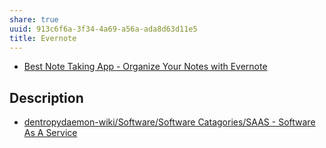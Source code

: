 ```yaml
---
share: true
uuid: 913c6f6a-3f34-4a69-a56a-ada8d63d11e5
title: Evernote
---
```


* [Best Note Taking App - Organize Your Notes with Evernote](https://evernote.com/)

## Description

* [dentropydaemon-wiki/Software/Software Catagories/SAAS - Software As A Service](/undefined)

